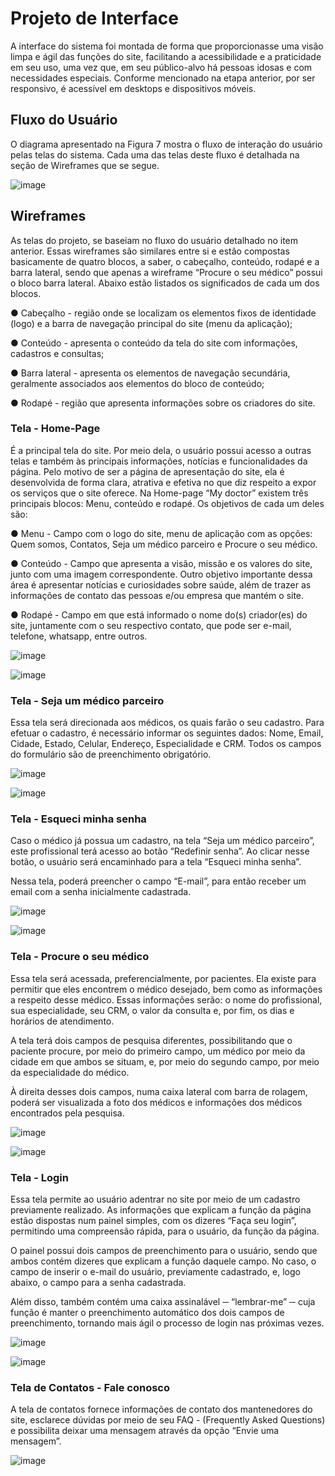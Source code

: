 # Projeto de Interface

A interface do sistema foi montada de forma que proporcionasse uma visão limpa e ágil das funções do site, facilitando a acessibilidade e a praticidade em seu uso, uma vez que, em seu público-alvo há pessoas idosas e com necessidades especiais. Conforme mencionado na etapa anterior, por ser responsivo, é acessível em desktops e dispositivos móveis.

## Fluxo do Usuário

O diagrama apresentado na Figura 7 mostra o fluxo de interação do usuário pelas telas do sistema. Cada uma das telas deste fluxo é detalhada na seção de Wireframes que se segue.

![image](https://user-images.githubusercontent.com/103527877/174411763-d250a1e8-575b-4fa0-afb0-f06d53cd5b63.png)

## Wireframes

As telas do projeto, se baseiam no fluxo do usuário detalhado no item anterior. Essas wireframes são similares entre si e estão compostas basicamente de quatro blocos, a saber, o cabeçalho, conteúdo, rodapé e a barra lateral, sendo que apenas a wireframe “Procure o seu médico” possui o bloco barra lateral. Abaixo estão listados os significados de cada um dos blocos.

●	Cabeçalho - região onde se localizam os elementos fixos de identidade (logo)  e a barra de navegação principal do site (menu da aplicação);

●	Conteúdo - apresenta o conteúdo da tela do site com informações, cadastros e consultas;

●	Barra lateral - apresenta os elementos de navegação secundária, geralmente associados aos elementos do bloco de conteúdo;

●	Rodapé - região que apresenta informações sobre os criadores do site.

### Tela - Home-Page

É a principal tela do site. Por meio dela, o usuário possui acesso a outras telas e também às principais informações, notícias e funcionalidades da página. Pelo motivo de ser a página de apresentação do site, ela é desenvolvida de forma clara, atrativa e efetiva no que diz respeito a expor os serviços que o site oferece. Na Home-page “My doctor” existem três principais blocos: Menu, conteúdo e rodapé. Os objetivos de cada um deles são:

●	Menu - Campo com o logo do site, menu de aplicação com as opções: Quem somos, Contatos, Seja um médico parceiro e Procure o seu médico.

●	Conteúdo - Campo que apresenta a visão, missão e os valores do site, junto com uma imagem correspondente. Outro objetivo importante dessa área é apresentar notícias e curiosidades sobre saúde, além de trazer as informações de contato das pessoas e/ou empresa que mantém o site.

●	Rodapé - Campo em que está informado o nome do(s) criador(es) do site, juntamente com o seu respectivo contato, que pode ser e-mail, telefone, whatsapp, entre outros.

![image](https://user-images.githubusercontent.com/103527877/174411865-d0539dab-7981-4218-bc1d-e0c9c1ce034d.png)

![image](https://user-images.githubusercontent.com/103527877/174411878-bf74f455-cbd7-4aeb-9e28-36dcae789d5e.png)

### Tela - Seja um médico parceiro

Essa tela será direcionada aos médicos, os quais farão o seu cadastro. Para efetuar o cadastro, é necessário informar os seguintes dados: Nome, Email, Cidade, Estado, Celular, Endereço, Especialidade e CRM. Todos os campos do formulário são de preenchimento obrigatório.
 
 ![image](https://user-images.githubusercontent.com/103527877/174411970-c638716f-960f-43a9-a4bb-41250c71e9ee.png)

![image](https://user-images.githubusercontent.com/103527877/174411984-88d791a2-a169-4fb7-93ae-f23e57b1f81c.png)

### Tela - Esqueci minha senha

Caso o médico já possua um cadastro, na tela “Seja um médico parceiro”, este profissional terá acesso ao botão “Redefinir senha”. Ao clicar nesse botão, o usuário será encaminhado para a tela “Esqueci minha senha”.

Nessa tela, poderá preencher o campo “E-mail”, para então receber um email com a senha inicialmente cadastrada.

![image](https://user-images.githubusercontent.com/103527877/174412134-3722afd5-ed6a-4b75-b0a5-7ad01458f5be.png)

![image](https://user-images.githubusercontent.com/103527877/174412142-6fc192a0-bac2-425f-9455-9849d4d6ffa5.png)

### Tela - Procure o seu médico

Essa tela será acessada, preferencialmente, por pacientes. Ela existe para permitir que eles encontrem o médico desejado, bem como as informações a respeito desse médico. Essas informações serão: o nome do profissional, sua especialidade, seu CRM, o valor da consulta e, por fim, os dias e horários de atendimento.

A tela terá dois campos de pesquisa diferentes, possibilitando que o paciente procure, por meio do primeiro campo, um médico por meio da cidade em que ambos se situam, e, por meio do segundo campo, por meio da especialidade do médico. 

À direita desses dois campos, numa caixa lateral com barra de rolagem, poderá ser visualizada a foto dos médicos e informações dos médicos encontrados pela pesquisa. 

![image](https://user-images.githubusercontent.com/103527877/174412209-4ae15168-ef62-4aab-9042-fff3c28092ec.png)

![image](https://user-images.githubusercontent.com/103527877/174412219-24e37858-6c7b-4445-b00c-6308ca4ccf5b.png)

### Tela - Login

Essa tela permite ao usuário adentrar no site por meio de um cadastro previamente realizado. As informações que explicam a função da página estão dispostas num painel simples, com os dizeres “Faça seu login”, permitindo uma compreensão rápida, para o usuário, da função da página.

O painel possui dois campos de preenchimento para o usuário, sendo que ambos contém dizeres que explicam a função daquele campo. No caso, o campo de inserir o e-mail do usuário, previamente cadastrado, e, logo abaixo, o campo para a senha cadastrada.

Além disso, também contém uma caixa assinalável ─ “lembrar-me” ─ cuja função é manter o preenchimento automático dos dois campos de preenchimento, tornando mais ágil o processo de login nas próximas vezes.

![image](https://user-images.githubusercontent.com/103527877/174412286-32e19507-a28f-405f-9f4d-9a4a528e2296.png)

![image](https://user-images.githubusercontent.com/103527877/174412299-c80bc1e7-3bd7-4455-af03-bfc89048a1dd.png)

### Tela de Contatos - Fale conosco

A tela de contatos fornece informações de contato dos mantenedores do site, esclarece dúvidas por meio de seu FAQ - (Frequently Asked Questions) e possibilita deixar uma mensagem através da opção “Envie uma mensagem”.

![image](https://user-images.githubusercontent.com/103527877/174412370-51cde1f8-ee30-48c2-8dd3-7b01a6a1ba42.png)
